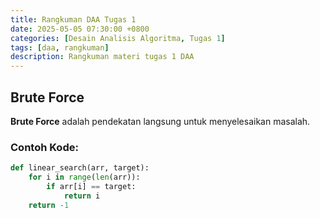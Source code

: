 ```yaml
---
title: Rangkuman DAA Tugas 1
date: 2025-05-05 07:30:00 +0800
categories: [Desain Analisis Algoritma, Tugas 1]
tags: [daa, rangkuman]
description: Rangkuman materi tugas 1 DAA
---
```


## Brute Force

**Brute Force** adalah pendekatan langsung untuk menyelesaikan masalah.

### Contoh Kode:
```python
def linear_search(arr, target):
    for i in range(len(arr)):
        if arr[i] == target:
            return i
    return -1

